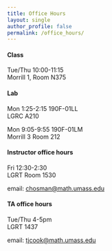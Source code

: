 ```yaml
---
title: Office Hours
layout: single
author_profile: false
permalink: /office_hours/
---
```


#### Class

Tue/Thu 10:00-11:15  
Morrill 1, Room N375 

#### Lab

Mon 1:25-2:15 190F-01LL  
LGRC A210
   
Mon 9:05-9:55 190F-01LM  
Morrill 3 Room 212  


#### Instructor office hours

Fri 12:30-2:30  
LGRT Room 1530

email: chosman@math.umass.edu

#### TA office hours

Tue/Thu 4-5pm  
LGRT 1437

email: tjcook@math.umass.edu
